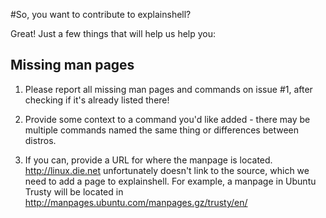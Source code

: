 #So, you want to contribute to explainshell?

Great! Just a few things that will help us help you:


## Missing man pages

1. Please report all missing man pages and commands on issue #1, after checking if it's already listed there!

2. Provide some context to a command you'd like added - there may be multiple commands named the same thing or differences between distros.

3. If you can, provide a URL for where the manpage is located. http://linux.die.net unfortunately doesn't link to the source, which we need to add a page to explainshell. For example, a manpage in Ubuntu Trusty will be located in http://manpages.ubuntu.com/manpages.gz/trusty/en/ 

